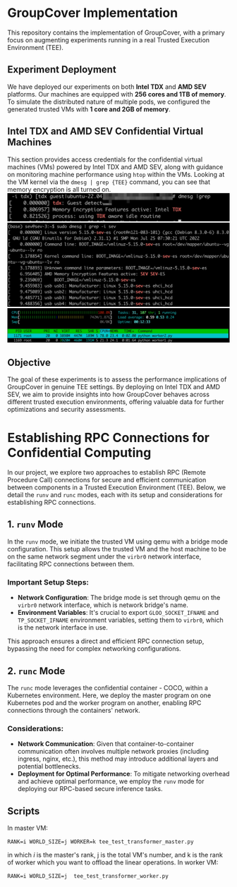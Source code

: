 # GroupCover Implementation

This repository contains the implementation of GroupCover, with a primary focus on augmenting experiments running in a real Trusted Execution Environment (TEE).

## Experiment Deployment

We have deployed our experiments on both **Intel TDX** and **AMD SEV** platforms. Our machines are equipped with **256 cores and 1TB of memory**. To simulate the distributed nature of multiple pods, we configured the generated trusted VMs with **1 core and 2GB of memory**.

## Intel TDX and AMD SEV Confidential Virtual Machines

This section provides access credentials for the confidential virtual machines (VMs) powered by Intel TDX and AMD SEV, along with guidance on monitoring machine performance using `htop` within the VMs.
Looking at the VM kernel via the `dmesg | grep {TEE}` command, you can see that memory encryption is all turned on.
![image](tdx.jpeg)
![image](amd-sev.jpeg)
![image](HTOP.jpeg)

## Objective

The goal of these experiments is to assess the performance implications of GroupCover in genuine TEE settings. By deploying on Intel TDX and AMD SEV, we aim to provide insights into how GroupCover behaves across different trusted execution environments, offering valuable data for further optimizations and security assessments.


# Establishing RPC Connections for Confidential Computing

In our project, we explore two approaches to establish RPC (Remote Procedure Call) connections for secure and efficient communication between components in a Trusted Execution Environment (TEE). Below, we detail the `runv` and `runc` modes, each with its setup and considerations for establishing RPC connections.

## 1. `runv` Mode

In the `runv` mode, we initiate the trusted VM using qemu with a bridge mode configuration. This setup allows the trusted VM and the host machine to be on the same network segment under the `virbr0` network interface, facilitating RPC connections between them.

### Important Setup Steps:

- **Network Configuration**: The bridge mode is set through qemu on the `virbr0` network interface, which is network bridge's name.
- **Environment Variables**: It's crucial to export `GLOO_SOCKET_IFNAME` and `TP_SOCKET_IFNAME` environment variables, setting them to `virbr0`, which is the network interface in use.

This approach ensures a direct and efficient RPC connection setup, bypassing the need for complex networking configurations.

## 2. `runc` Mode

The `runc` mode leverages the confidential container - COCO, within a Kubernetes environment. Here, we deploy the master program on one Kubernetes pod and the worker program on another, enabling RPC connections through the containers' network.

### Considerations:

- **Network Communication**: Given that container-to-container communication often involves multiple network proxies (including ingress, nginx, etc.), this method may introduce additional layers and potential bottlenecks.
- **Deployment for Optimal Performance**: To mitigate networking overhead and achieve optimal performance, we employ the `runv` mode for deploying our RPC-based secure inference tasks.


## Scripts
In master VM:
```
RANK=i WORLD_SIZE=j WORKER=k tee_test_transformer_master.py
```
in which $i$ is the master's rank, j is the total VM's number, and k is the rank of worker which you want to offload the linear operations.
In worker VM:
```
RANK=i WORLD_SIZE=j  tee_test_transformer_worker.py
```


